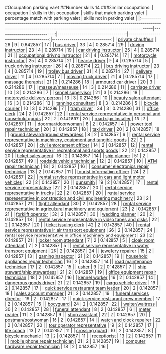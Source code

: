#Occupation parking valet
##Number skills 14
###Similar occupations:
| occupation                                                                                                                                                        |   skills in this occupation |   skills that match parking valet |   percentage match with parking valet |   skills not in parking valet |
|:------------------------------------------------------------------------------------------------------------------------------------------------------------------|----------------------------:|----------------------------------:|--------------------------------------:|------------------------------:|
| [private chauffeur](private_chauffeur.md)                                                                                                                         |                          26 |                                 9 |                              0.642857 |                            17 |
| [bus driver](bus_driver.md)                                                                                                                                       |                          33 |                                 4 |                              0.285714 |                            29 |
| [driving instructor](driving_instructor.md)                                                                                                                       |                          23 |                                 4 |                              0.285714 |                            19 |
| [car driving instructor](car_driving_instructor.md)                                                                                                               |                          25 |                                 4 |                              0.285714 |                            21 |
| [occupational driving instructor](occupational_driving_instructor.md)                                                                                             |                          21 |                                 4 |                              0.285714 |                            17 |
| [motorcycle instructor](motorcycle_instructor.md)                                                                                                                 |                          25 |                                 4 |                              0.285714 |                            21 |
| [hearse driver](hearse_driver.md)                                                                                                                                 |                           9 |                                 4 |                              0.285714 |                             5 |
| [truck driving instructor](truck_driving_instructor.md)                                                                                                           |                          26 |                                 4 |                              0.285714 |                            22 |
| [bus driving instructor](bus_driving_instructor.md)                                                                                                               |                          23 |                                 4 |                              0.285714 |                            19 |
| [trolley bus driver](trolley_bus_driver.md)                                                                                                                       |                          31 |                                 4 |                              0.285714 |                            27 |
| [delivery driver](delivery_driver.md)                                                                                                                             |                          11 |                                 4 |                              0.285714 |                             7 |
| [moving truck driver](moving_truck_driver.md)                                                                                                                     |                          21 |                                 4 |                              0.285714 |                            17 |
| [massage therapist](massage_therapist.md)                                                                                                                         |                          21 |                                 3 |                              0.214286 |                            18 |
| [armoured car driver](armoured_car_driver.md)                                                                                                                     |                          20 |                                 3 |                              0.214286 |                            17 |
| [masseur/masseuse](masseur-masseuse.md)                                                                                                                           |                          14 |                                 3 |                              0.214286 |                            11 |
| [carriage driver](carriage_driver.md)                                                                                                                             |                          10 |                                 3 |                              0.214286 |                             7 |
| [kennel supervisor](kennel_supervisor.md)                                                                                                                         |                          21 |                                 3 |                              0.214286 |                            18 |
| [motorcycle delivery person](motorcycle_delivery_person.md)                                                                                                       |                          13 |                                 3 |                              0.214286 |                            10 |
| [beauty salon attendant](beauty_salon_attendant.md)                                                                                                               |                          16 |                                 3 |                              0.214286 |                            13 |
| [tanning consultant](tanning_consultant.md)                                                                                                                       |                           8 |                                 3 |                              0.214286 |                             5 |
| [bicycle courier](bicycle_courier.md)                                                                                                                             |                          10 |                                 3 |                              0.214286 |                             7 |
| [tram driver](tram_driver.md)                                                                                                                                     |                          34 |                                 3 |                              0.214286 |                            31 |
| [office clerk](office_clerk.md)                                                                                                                                   |                          24 |                                 2 |                              0.142857 |                            22 |
| [rental service representative in personal and household goods](rental_service_representative_in_personal_and_household_goods.md)                                 |                          22 |                                 2 |                              0.142857 |                            20 |
| [road sign installer](road_sign_installer.md)                                                                                                                     |                          13 |                                 2 |                              0.142857 |                            11 |
| [doorman/doorwoman](doorman-doorwoman.md)                                                                                                                         |                           6 |                                 2 |                              0.142857 |                             4 |
| [power tool repair technician](power_tool_repair_technician.md)                                                                                                   |                          20 |                                 2 |                              0.142857 |                            18 |
| [taxi driver](taxi_driver.md)                                                                                                                                     |                          20 |                                 2 |                              0.142857 |                            18 |
| [ground steward/ground stewardess](ground_steward-ground_stewardess.md)                                                                                           |                           8 |                                 2 |                              0.142857 |                             6 |
| [rental service representative in machinery, equipment and tangible goods](rental_service_representative_in_machinery,_equipment_and_tangible_goods.md)           |                          22 |                                 2 |                              0.142857 |                            20 |
| [civil enforcement officer](civil_enforcement_officer.md)                                                                                                         |                          14 |                                 2 |                              0.142857 |                            12 |
| [rental service representative in recreational and sports goods](rental_service_representative_in_recreational_and_sports_goods.md)                               |                          22 |                                 2 |                              0.142857 |                            20 |
| [ticket sales agent](ticket_sales_agent.md)                                                                                                                       |                          16 |                                 2 |                              0.142857 |                            14 |
| [ship planner](ship_planner.md)                                                                                                                                   |                          51 |                                 2 |                              0.142857 |                            49 |
| [roadside vehicle technician](roadside_vehicle_technician.md)                                                                                                     |                          12 |                                 2 |                              0.142857 |                            10 |
| [ATM repair technician](ATM_repair_technician.md)                                                                                                                 |                          18 |                                 2 |                              0.142857 |                            16 |
| [consumer electronics repair technician](consumer_electronics_repair_technician.md)                                                                               |                          13 |                                 2 |                              0.142857 |                            11 |
| [tourist information officer](tourist_information_officer.md)                                                                                                     |                          24 |                                 2 |                              0.142857 |                            22 |
| [rental service representative in cars and light motor vehicles](rental_service_representative_in_cars_and_light_motor_vehicles.md)                               |                          22 |                                 2 |                              0.142857 |                            20 |
| [gunsmith](gunsmith.md)                                                                                                                                           |                          19 |                                 2 |                              0.142857 |                            17 |
| [rental service representative](rental_service_representative.md)                                                                                                 |                          22 |                                 2 |                              0.142857 |                            20 |
| [rental service representative in trucks](rental_service_representative_in_trucks.md)                                                                             |                          22 |                                 2 |                              0.142857 |                            20 |
| [rental service representative in construction and civil engineering machinery](rental_service_representative_in_construction_and_civil_engineering_machinery.md) |                          23 |                                 2 |                              0.142857 |                            21 |
| [flight attendant](flight_attendant.md)                                                                                                                           |                          30 |                                 2 |                              0.142857 |                            28 |
| [rental service representative in agricultural machinery and equipment](rental_service_representative_in_agricultural_machinery_and_equipment.md)                 |                          23 |                                 2 |                              0.142857 |                            21 |
| [forklift operator](forklift_operator.md)                                                                                                                         |                          32 |                                 2 |                              0.142857 |                            30 |
| [wedding planner](wedding_planner.md)                                                                                                                             |                          20 |                                 2 |                              0.142857 |                            18 |
| [rental service representative in video tapes and disks](rental_service_representative_in_video_tapes_and_disks.md)                                               |                          22 |                                 2 |                              0.142857 |                            20 |
| [ticket issuing clerk](ticket_issuing_clerk.md)                                                                                                                   |                          42 |                                 2 |                              0.142857 |                            40 |
| [rental service representative in air transport equipment](rental_service_representative_in_air_transport_equipment.md)                                           |                          26 |                                 2 |                              0.142857 |                            24 |
| [rental service representative in office machinery and equipment](rental_service_representative_in_office_machinery_and_equipment.md)                             |                          23 |                                 2 |                              0.142857 |                            21 |
| [locker room attendant](locker_room_attendant.md)                                                                                                                 |                           7 |                                 2 |                              0.142857 |                             5 |
| [cloak room attendant](cloak_room_attendant.md)                                                                                                                   |                           7 |                                 2 |                              0.142857 |                             5 |
| [rental service representative in water transport equipment](rental_service_representative_in_water_transport_equipment.md)                                       |                          26 |                                 2 |                              0.142857 |                            24 |
| [jewellery repairer](jewellery_repairer.md)                                                                                                                       |                          15 |                                 2 |                              0.142857 |                            13 |
| [gaming inspector](gaming_inspector.md)                                                                                                                           |                          21 |                                 2 |                              0.142857 |                            19 |
| [household appliances repair technician](household_appliances_repair_technician.md)                                                                               |                          16 |                                 2 |                              0.142857 |                            14 |
| [road maintenance technician](road_maintenance_technician.md)                                                                                                     |                          17 |                                 2 |                              0.142857 |                            15 |
| [usher](usher.md)                                                                                                                                                 |                           9 |                                 2 |                              0.142857 |                             7 |
| [ship steward/ship stewardess](ship_steward-ship_stewardess.md)                                                                                                   |                          21 |                                 2 |                              0.142857 |                            19 |
| [office equipment repair technician](office_equipment_repair_technician.md)                                                                                       |                          18 |                                 2 |                              0.142857 |                            16 |
| [kennel worker](kennel_worker.md)                                                                                                                                 |                          16 |                                 2 |                              0.142857 |                            14 |
| [dangerous goods driver](dangerous_goods_driver.md)                                                                                                               |                          21 |                                 2 |                              0.142857 |                            19 |
| [cargo vehicle driver](cargo_vehicle_driver.md)                                                                                                                   |                          19 |                                 2 |                              0.142857 |                            17 |
| [quick service restaurant team leader](quick_service_restaurant_team_leader.md)                                                                                   |                          20 |                                 2 |                              0.142857 |                            18 |
| [sales account manager](sales_account_manager.md)                                                                                                                 |                          21 |                                 2 |                              0.142857 |                            19 |
| [funeral services director](funeral_services_director.md)                                                                                                         |                          19 |                                 2 |                              0.142857 |                            17 |
| [quick service restaurant crew member](quick_service_restaurant_crew_member.md)                                                                                   |                          17 |                                 2 |                              0.142857 |                            15 |
| [bodyguard](bodyguard.md)                                                                                                                                         |                          24 |                                 2 |                              0.142857 |                            22 |
| [waiter/waitress](waiter-waitress.md)                                                                                                                             |                          30 |                                 2 |                              0.142857 |                            28 |
| [funeral attendant](funeral_attendant.md)                                                                                                                         |                           8 |                                 2 |                              0.142857 |                             6 |
| [meter reader](meter_reader.md)                                                                                                                                   |                          11 |                                 2 |                              0.142857 |                             9 |
| [shop assistant](shop_assistant.md)                                                                                                                               |                          22 |                                 2 |                              0.142857 |                            20 |
| [postman/postwoman](postman-postwoman.md)                                                                                                                         |                          16 |                                 2 |                              0.142857 |                            14 |
| [watch and clock repairer](watch_and_clock_repairer.md)                                                                                                           |                          22 |                                 2 |                              0.142857 |                            20 |
| [tour operator representative](tour_operator_representative.md)                                                                                                   |                          19 |                                 2 |                              0.142857 |                            17 |
| [life coach](life_coach.md)                                                                                                                                       |                          13 |                                 2 |                              0.142857 |                            11 |
| [crossing guard](crossing_guard.md)                                                                                                                               |                          10 |                                 2 |                              0.142857 |                             8 |
| [bicycle mechanic](bicycle_mechanic.md)                                                                                                                           |                          13 |                                 2 |                              0.142857 |                            11 |
| [receptionist](receptionist.md)                                                                                                                                   |                          13 |                                 2 |                              0.142857 |                            11 |
| [mobile phone repair technician](mobile_phone_repair_technician.md)                                                                                               |                          21 |                                 2 |                              0.142857 |                            19 |
| [computer hardware repair technician](computer_hardware_repair_technician.md)                                                                                     |                          18 |                                 2 |                              0.142857 |                            16 |
